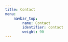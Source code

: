 ```yaml
---
title: Contact
menu:
    navbar_top:
        name: Contact
        identifier: contact
        weight: 90
---
```

